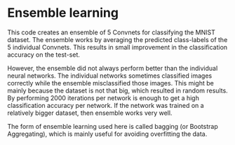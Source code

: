 # Ensemble learning

This code creates an ensemble of 5 Convnets for classifying the MNIST dataset. The ensemble works by averaging the predicted class-labels of the 5 individual Convnets. This results in  small improvement in the classification accuracy on the test-set.

However, the ensemble did not always perform better than the individual neural networks. The individual networks sometimes classified images correctly while the ensemble misclassified those images. This might be mainly because the dataset is not that big, which resulted in random results. By performing 2000 iterations per network is enough to get a high classification accuracy per network. If the network was trained on a relatively bigger dataset, then ensemble works very well.

The form of ensemble learning used here is called bagging (or Bootstrap Aggregating), which is mainly useful for avoiding overfitting the data.
